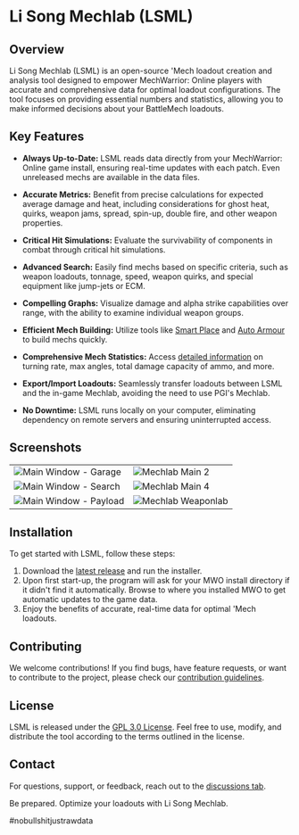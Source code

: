 # Li Song Mechlab (LSML)

## Overview

Li Song Mechlab (LSML) is an open-source 'Mech loadout creation and analysis tool designed to empower MechWarrior: Online players with accurate and comprehensive data for optimal loadout configurations. The tool focuses on providing essential numbers and statistics, allowing you to make informed decisions about your BattleMech loadouts.

## Key Features

- **Always Up-to-Date:** LSML reads data directly from your MechWarrior: Online game install, ensuring real-time updates with each patch. Even unreleased mechs are available in the data files.

- **Accurate Metrics:** Benefit from precise calculations for expected average damage and heat, including considerations for ghost heat, quirks, weapon jams, spread, spin-up, double fire, and other weapon properties.

- **Critical Hit Simulations:** Evaluate the survivability of components in combat through critical hit simulations.

- **Advanced Search:** Easily find mechs based on specific criteria, such as weapon loadouts, tonnage, speed, weapon quirks, and special equipment like jump-jets or ECM.

- **Compelling Graphs:** Visualize damage and alpha strike capabilities over range, with the ability to examine individual weapon groups.

- **Efficient Mech Building:** Utilize tools like [Smart Place](https://github.com/lisongmechlab/lsml/wiki/Smart-Place) and [Auto Armour](https://github.com/lisongmechlab/lsml/wiki/Automatic-Armor-Distribution) to build mechs quickly.

- **Comprehensive Mech Statistics:** Access [detailed information](https://github.com/lisongmechlab/lsml/wiki/Statistics) on turning rate, max angles, total damage capacity of ammo, and more.

- **Export/Import Loadouts:** Seamlessly transfer loadouts between LSML and the in-game Mechlab, avoiding the need to use PGI's Mechlab.

- **No Downtime:** LSML runs locally on your computer, eliminating dependency on remote servers and ensuring uninterrupted access.

## Screenshots
|||
|--|--|
|![Main Window - Garage](https://lisongmechlab.github.io/lsml/images/main%20window%20garage.png)|![Mechlab Main 2](https://lisongmechlab.github.io/lsml/images/mechlab%20main2.png)|
|![Main Window - Search](https://lisongmechlab.github.io/lsml/images/main%20window%20search.png)|![Mechlab Main 4](https://lisongmechlab.github.io/lsml/images/mechlab%20main4.png)|
|![Main Window - Payload](https://lisongmechlab.github.io/lsml/images/main%20window%20payload.png)|![Mechlab Weaponlab](https://lisongmechlab.github.io/lsml/images/mechlab%20weaponlab.png)|


## Installation

To get started with LSML, follow these steps:

1. Download the [latest release](https://github.com/lisongmechlab/lsml/releases/latest) and run the installer.
2. Upon first start-up, the program will ask for your MWO install directory if it didn't find it automatically. Browse to where you installed MWO to get automatic updates to the game data.
3. Enjoy the benefits of accurate, real-time data for optimal 'Mech loadouts.


## Contributing

We welcome contributions! If you find bugs, have feature requests, or want to contribute to the project, please check our [contribution guidelines](https://github.com/lisongmechlab/lsml/wiki/Contributing).

## License

LSML is released under the [GPL 3.0 License](LICENSE). Feel free to use, modify, and distribute the tool according to the terms outlined in the license.

## Contact

For questions, support, or feedback, reach out to the [discussions tab](https://github.com/lisongmechlab/lsml/discussions).

Be prepared. Optimize your loadouts with Li Song Mechlab.

\#nobullshitjustrawdata
